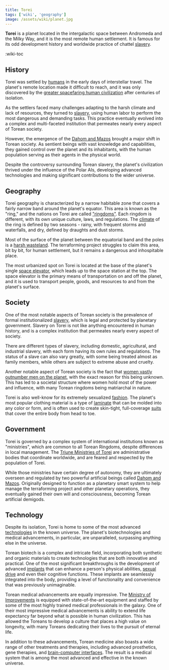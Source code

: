 ```yaml
---
title: Torei
tags: ['wiki', 'geography']
image: /assets/wiki/planet.jpg
---
```


**Torei** is a planet located in the intergalactic space between Andromeda and the Milky Way, and it is the most remote human settlement. It is famous for its odd development history and worldwide practice of chattel [slavery](/wiki/slavery).

:wiki-toc

## History

Torei was settled by [humans](/wiki/toreans) in the early days of interstellar travel. The planet's remote location made it difficult to reach, and it was only discovered by the [greater spacefaring human civilization](/wiki/off-worlder) after centuries of isolation.

As the settlers faced many challenges adapting to the harsh climate and lack of resources, they turned to [slavery](/wiki/slavery), using human labor to perform the most dangerous and demanding tasks. This practice eventually evolved into a complex and multi-faceted institution that permeates nearly every aspect of Torean society.

However, the emergence of the [Dahom and Mazos](/wiki/ai) brought a major shift in Torean society. As sentient beings with vast knowledge and capabilities, they gained control over the planet and its inhabitants, with the human population serving as their agents in the physical world.

Despite the controversy surrounding Torean slavery, the planet's civilization thrived under the influence of the Polar AIs, developing advanced technologies and making significant contributions to the wider universe.

## Geography

Torei geography is characterized by a narrow habitable zone that covers a fairly narrow band around the planet's equator. This area is known as the "ring," and the nations on Torei are called ["ringdoms"](/wiki/ringdom). Each ringdom is different, with its own unique culture, laws, and regulations. The [climate](/wiki/climate) of the ring is defined by two seasons - rainy, with frequent storms and waterfalls, and dry, defined by draughts and dust storms.

Most of the surface of the planet between the equatorial band and the poles is a [harsh wasteland](/wiki/badlands). The terraforming project struggles to claim this area, bit by bit, for human settlement, but it remains a dangerous and inhospitable place.

The most urbanized spot on Torei is located at the base of the planet's single [space elevator](/wiki/space-elevator), which leads up to the space station at the top. The space elevator is the primary means of transportation on and off the planet, and it is used to transport people, goods, and resources to and from the planet's surface.

## Society

<!-- [Slavery](/wiki/slavery) is an accepted and normalized practice on Torei, and is seen by some as a necessary part of Torean way of life. There are different types of slavery, including domestic, agricultural, and industrial slavery, with each form having its own rules and regulations. -->

One of the most notable aspects of Torean society is the prevalence of formal institutionalized [slavery](/wiki/slavery), which is legal and protected by planetary government. Slavery on Torei is not like anything encountered in human history, and is a complex institution that permeates nearly every aspect of society.

There are different types of slavery, including domestic, agricultural, and industrial slavery, with each form having its own rules and regulations. The status of a slave can also vary greatly, with some being treated almost as family members, while others are subject to extreme abuse and cruelty.

Another notable aspect of Torean society is the fact that [women vastly outnumber men on the planet](/wiki/toreans), with the exact reason for this being unknown. This has led to a societal structure where women hold most of the power and influence, with many Torean ringdoms being matriarchal in nature.

Torei is also well-know for its extremely sexualized [fashion](/tag/fashion). The planet's most popular clothing material is a type of [laminate](/wiki/laminate) that can be molded into any color or form, and is often used to create skin-tight, full-coverage [suits](/wiki/unisuit) that cover the entire body from head to toe.

## Government

Torei is governed by a complex system of international institutions known as "ministries", which are common to all Torean Ringdoms, despite differences in local management. The [Triune Ministries of Torei](/wiki/triune-ministries) are administrative bodies that coordinate worldwide, and are feared and respected by the population of Torei.

<!-- Despite the differences in [ringdoms](/wiki/ringdom), all Torean nations have common international institutions known as "ministries". The [Triune Ministries of Torei](/wiki/triune-ministries) are administrative bodies that concern themselves with female affairs, regulation of international slave code, and the punishment of those found in violation of slavery or curfew laws. -->

While those ministries have certain degree of autonomy, they are ultimately overseen and regulated by two powerful artificial beings called [Dahom and Mazos](/wiki/ai). Originally designed to function as a planetary smart system to help manage the terraforming project and other planetary operations, they eventually gained their own will and consciousness, becoming Torean artificial demigods.

## Technology

Despite its isolation, Torei is home to some of the most advanced [technologies](/tag/technology) in the known universe. The planet's biotechnologies and medical advancements, in particular, are unparalleled, surpassing anything else in the universe.

Torean biotech is a complex and intricate field, incorporating both synthetic and organic materials to create technologies that are both innovative and practical. One of the most significant breakthroughs is the development of advanced [implants](/tag/implant) that can enhance a person's physical abilities, [sexual drive](/wiki/rainbow-implant) and even their cognitive functions. These implants are seamlessly integrated into the body, providing a level of functionality and convenience that was previously unimaginable.

Torean medical advancements are equally impressive. The [Ministry of Improvements](/wiki/ministry-of-improvements) is equipped with state-of-the-art equipment and staffed by some of the most highly trained medical professionals in the galaxy. One of their most impressive medical advancements is ability to extend life expectancy far beyond what is possible in human civilization. This has allowed the Toreans to develop a culture that places a high value on longevity, with many Toreans dedicating their lives to the pursuit of eternal life.

In addition to these advancements, Torean medicine also boasts a wide range of other treatments and therapies, including advanced prosthetics, gene therapies, and [brain-computer interfaces](/wiki/emissary). The result is a medical system that is among the most advanced and effective in the known universe.

<!--

## Controversy

The practice of slavery on Torei is a highly controversial issue that has been a source of tension and conflict between the planet and other civilizations in the universe. Many individuals and organizations view slavery as a violation of basic human rights, and have called for an end to the practice on Torei.

Critics argue that the institution of slavery perpetuates systemic inequality and oppression, and that the use of human beings as property is inherently unethical. They also point to the potential for abuse and mistreatment of slaves, which can range from neglect and poor living conditions to extreme physical and psychological abuse.

Advocates for the continued practice of slavery on Torei argue that it is an integral part of the planet's culture and economy, and that efforts to abolish it would have significant social and economic consequences. They also contend that the practice of slavery on Torei is unique and differs significantly from historical forms of slavery on other planets, and that it is more akin to a consensual power dynamic than to traditional forms of exploitation and oppression.

Despite the ongoing controversy surrounding the practice of slavery on Torei, it remains a deeply ingrained and integral part of the planet's society and culture. The debate over its merits and drawbacks is likely to continue for the foreseeable future, with no clear resolution in sight.

-->

